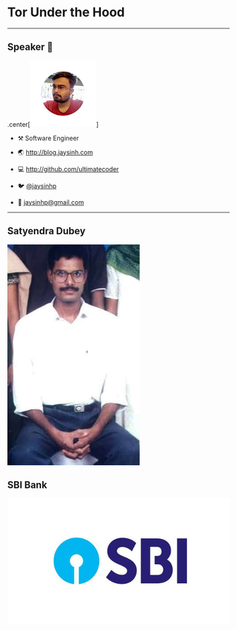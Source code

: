 # Tor Under the Hood

---
## Speaker 👨

  .center[![Speaker Image](images/jaysinh_shukla.jpg)]

* ⚒️ Software Engineer

* 🌏 <http://blog.jaysinh.com>

* 💻 <http://github.com/ultimatecoder>

* 🐦 [@jaysinhp](https://twitter.com/jaysinhp)

* 📧 [jaysinhp@gmail.com](mailto:jaysinhp@gmail.com)

---

## Satyendra Dubey


![Satyendra Dubey](images/satyendra_dubey.jpg)

## SBI Bank

![State Bank of India](images/sbi_bank.jpg)
